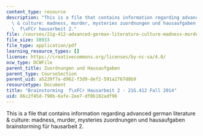 ```yaml
---
content_type: resource
description: "This is a file that contains information regarding advanced german literature\
  \ & culture: madness, murder, mysteries zuordnungen und hausaufgaben brainstorming\
  \  f\xFCr hausarbeit 2."
file: /courses/21g-412-advanced-german-literature-culture-madness-murder-mysteries-fall-2014/86c2f45d790b6afe2ee7df8b182adf96_MIT21G_412F14_brainstorming.pdf
file_size: 38933
file_type: application/pdf
learning_resource_types: []
license: https://creativecommons.org/licenses/by-nc-sa/4.0/
ocw_type: OCWFile
parent_title: Zuordnungen und Hausaufgaben
parent_type: CourseSection
parent_uid: a5220f7a-d962-f3d9-def2-591a2767d8b9
resourcetype: Document
title: "Brainstorming  f\xFCr Hausarbeit 2 - 21G.412 Fall 2014"
uid: 86c2f45d-790b-6afe-2ee7-df8b182adf96
---
```

This is a file that contains information regarding advanced german literature & culture: madness, murder, mysteries zuordnungen und hausaufgaben brainstorming  für hausarbeit 2.